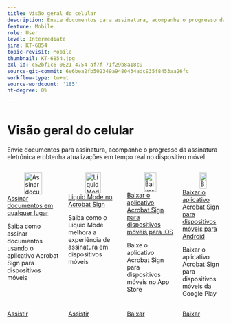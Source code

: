 ```yaml
---
title: Visão geral do celular
description: Envie documentos para assinatura, acompanhe o progresso da assinatura eletrônica e obtenha atualizações em tempo real em seu dispositivo móvel
feature: Mobile
role: User
level: Intermediate
jira: KT-6854
topic-revisit: Mobile
thumbnail: KT-6854.jpg
exl-id: c52bf1c6-0821-4754-af7f-71f29b8a18c9
source-git-commit: 6e6bea2fb502349a9480434adc935f8453aa26fc
workflow-type: tm+mt
source-wordcount: '185'
ht-degree: 0%

---
```


# Visão geral do celular

Envie documentos para assinatura, acompanhe o progresso da assinatura eletrônica e obtenha atualizações em tempo real no dispositivo móvel.

<!-- COMMENT -->
<!-- CARDS

* https://experienceleague.adobe.com/pt-br/docs/document-cloud-learn/sign-learning-hub/mobile/mobile-tutorials/sign-mobile
  {target = _self}
  {title = Sign documents on the go}
  {description = Learn how to sign documents using the Acrobat Sign mobile app}
  {image = https://experienceleague.adobe.com/pt-br/docs/document-cloud-learn/sign-learning-hub/mobile/media_1dc425116847a31ac4d8e1c17da3684ddc376dd36.png?width=400&format=webply&optimize=medium}
  {cta = Watch}
* https://experienceleague.adobe.com/pt-br/docs/document-cloud-learn/sign-learning-hub/mobile/mobile-tutorials/liquidmode
  {target = _self}
  {title = Liquid Mode in Acrobat Sign}
  {description = Learn how Liquid Mode improves the mobile signing experience}
  {image = https://experienceleague.adobe.com/pt-br/docs/document-cloud-learn/sign-learning-hub/mobile/media_14ec3ea49d7e2433c2317aa96e21bee055bd068c2.png?width=400&format=webply&optimize=medium}
  {cta = Watch}
* https://apps.apple.com/us/app/adobe-acrobat-sign/id481082197#_blank
  {target = _self}
  {title = Download Acrobat Sign mobile app for iOS}
  {description = Download Acrobat Sign mobile app from App Store}
  {image = https://experienceleague.adobe.com/pt-br/docs/document-cloud-learn/sign-learning-hub/mobile/media_142465fb5c98e1d544f7379fa862d376984800616.png?width=400&format=webply&optimize=medium}
  {cta = Download}
* https://play.google.com/store/apps/details?id=com.adobe.echosign&hl=en&pli=1#_blank
  {target = _self}
  {title = Download Acrobat Sign mobile app for Android}
  {description = Download Acrobat Sign mobile app from Google Play}
  {image = https://experienceleague.adobe.com/pt-br/docs/document-cloud-learn/sign-learning-hub/mobile/media_161540190f21bf9bac11a88422b04d229fd1dd02b.png?width=400&format=webply&optimize=medium}
  {cta = Download}
  
-->
<!-- END COMMENT -->

<!-- START CARDS HTML - DO NOT MODIFY BY HAND -->
<div class="columns">
    <div class="column is-half-tablet is-half-desktop is-one-third-widescreen" aria-label="Sign documents on the go">
        <div class="card" style="height: 100%; display: flex; flex-direction: column; height: 100%;">
            <div class="card-image">
                <figure class="image x-is-16by9">
                    <a href="https://experienceleague.adobe.com/pt-br/docs/document-cloud-learn/sign-learning-hub/mobile/mobile-tutorials/sign-mobile" title="Assinar documentos em qualquer lugar" target="_self" rel="referrer">
                        <img class="is-bordered-r-small" src="https://experienceleague.adobe.com/pt-br/docs/document-cloud-learn/sign-learning-hub/mobile/media_1dc425116847a31ac4d8e1c17da3684ddc376dd36.png?width=400&format=webply&optimize=medium" alt="Assinar documentos em qualquer lugar"
                             style="width: 100%; aspect-ratio: 16 / 9; object-fit: cover; overflow: hidden; display: block; margin: auto;">
                    </a>
                </figure>
            </div>
            <div class="card-content is-padded-small" style="display: flex; flex-direction: column; flex-grow: 1; justify-content: space-between;">
                <div class="top-card-content">
                    <p class="headline is-size-6 has-text-weight-bold">
                        <a href="https://experienceleague.adobe.com/pt-br/docs/document-cloud-learn/sign-learning-hub/mobile/mobile-tutorials/sign-mobile" target="_self" rel="referrer" title="Assinar documentos em qualquer lugar">Assinar documentos em qualquer lugar</a>
                    </p>
                    <p class="is-size-6">Saiba como assinar documentos usando o aplicativo Acrobat Sign para dispositivos móveis</p>
                </div>
                <a href="https://experienceleague.adobe.com/pt-br/docs/document-cloud-learn/sign-learning-hub/mobile/mobile-tutorials/sign-mobile" target="_self" rel="referrer" class="spectrum-Button spectrum-Button--outline spectrum-Button--primary spectrum-Button--sizeM" style="align-self: flex-start; margin-top: 1rem;">
                    <span class="spectrum-Button-label has-no-wrap has-text-weight-bold">Assistir</span>
                </a>
            </div>
        </div>
    </div>
    <div class="column is-half-tablet is-half-desktop is-one-third-widescreen" aria-label="Liquid Mode in Acrobat Sign">
        <div class="card" style="height: 100%; display: flex; flex-direction: column; height: 100%;">
            <div class="card-image">
                <figure class="image x-is-16by9">
                    <a href="https://experienceleague.adobe.com/pt-br/docs/document-cloud-learn/sign-learning-hub/mobile/mobile-tutorials/liquidmode" title="Liquid Mode no Acrobat Sign" target="_self" rel="referrer">
                        <img class="is-bordered-r-small" src="https://experienceleague.adobe.com/pt-br/docs/document-cloud-learn/sign-learning-hub/mobile/media_14ec3ea49d7e2433c2317aa96e21bee055bd068c2.png?width=400&format=webply&optimize=medium" alt="Liquid Mode no Acrobat Sign"
                             style="width: 100%; aspect-ratio: 16 / 9; object-fit: cover; overflow: hidden; display: block; margin: auto;">
                    </a>
                </figure>
            </div>
            <div class="card-content is-padded-small" style="display: flex; flex-direction: column; flex-grow: 1; justify-content: space-between;">
                <div class="top-card-content">
                    <p class="headline is-size-6 has-text-weight-bold">
                        <a href="https://experienceleague.adobe.com/pt-br/docs/document-cloud-learn/sign-learning-hub/mobile/mobile-tutorials/liquidmode" target="_self" rel="referrer" title="Liquid Mode no Acrobat Sign">Liquid Mode no Acrobat Sign</a>
                    </p>
                    <p class="is-size-6">Saiba como o Liquid Mode melhora a experiência de assinatura em dispositivos móveis</p>
                </div>
                <a href="https://experienceleague.adobe.com/pt-br/docs/document-cloud-learn/sign-learning-hub/mobile/mobile-tutorials/liquidmode" target="_self" rel="referrer" class="spectrum-Button spectrum-Button--outline spectrum-Button--primary spectrum-Button--sizeM" style="align-self: flex-start; margin-top: 1rem;">
                    <span class="spectrum-Button-label has-no-wrap has-text-weight-bold">Assistir</span>
                </a>
            </div>
        </div>
    </div>
    <div class="column is-half-tablet is-half-desktop is-one-third-widescreen" aria-label="Download Acrobat Sign mobile app for iOS">
        <div class="card" style="height: 100%; display: flex; flex-direction: column; height: 100%;">
            <div class="card-image">
                <figure class="image x-is-16by9">
                    <a href="https://apps.apple.com/us/app/adobe-acrobat-sign/id481082197#_blank" title="Baixar o aplicativo Acrobat Sign para dispositivos móveis para iOS" target="_self" rel="referrer">
                        <img class="is-bordered-r-small" src="https://experienceleague.adobe.com/pt-br/docs/document-cloud-learn/sign-learning-hub/mobile/media_142465fb5c98e1d544f7379fa862d376984800616.png?width=400&format=webply&optimize=medium" alt="Baixar o aplicativo Acrobat Sign para dispositivos móveis para iOS"
                             style="width: 100%; aspect-ratio: 16 / 9; object-fit: cover; overflow: hidden; display: block; margin: auto;">
                    </a>
                </figure>
            </div>
            <div class="card-content is-padded-small" style="display: flex; flex-direction: column; flex-grow: 1; justify-content: space-between;">
                <div class="top-card-content">
                    <p class="headline is-size-6 has-text-weight-bold">
                        <a href="https://apps.apple.com/us/app/adobe-acrobat-sign/id481082197#_blank" target="_self" rel="referrer" title="Baixar o aplicativo Acrobat Sign para dispositivos móveis para iOS">Baixar o aplicativo Acrobat Sign para dispositivos móveis para iOS</a>
                    </p>
                    <p class="is-size-6">Baixe o aplicativo Acrobat Sign para dispositivos móveis no App Store</p>
                </div>
                <a href="https://apps.apple.com/us/app/adobe-acrobat-sign/id481082197#_blank" target="_self" rel="referrer" class="spectrum-Button spectrum-Button--outline spectrum-Button--primary spectrum-Button--sizeM" style="align-self: flex-start; margin-top: 1rem;">
                    <span class="spectrum-Button-label has-no-wrap has-text-weight-bold">Baixar</span>
                </a>
            </div>
        </div>
    </div>
    <div class="column is-half-tablet is-half-desktop is-one-third-widescreen" aria-label="Download Acrobat Sign mobile app for Android">
        <div class="card" style="height: 100%; display: flex; flex-direction: column; height: 100%;">
            <div class="card-image">
                <figure class="image x-is-16by9">
                    <a href="https://play.google.com/store/apps/details?id=com.adobe.echosign&hl=en&pli=1#_blank" title="Baixar o aplicativo móvel Acrobat Sign para Android" target="_self" rel="referrer">
                        <img class="is-bordered-r-small" src="https://experienceleague.adobe.com/pt-br/docs/document-cloud-learn/sign-learning-hub/mobile/media_161540190f21bf9bac11a88422b04d229fd1dd02b.png?width=400&format=webply&optimize=medium" alt="Baixar o aplicativo móvel Acrobat Sign para Android"
                             style="width: 100%; aspect-ratio: 16 / 9; object-fit: cover; overflow: hidden; display: block; margin: auto;">
                    </a>
                </figure>
            </div>
            <div class="card-content is-padded-small" style="display: flex; flex-direction: column; flex-grow: 1; justify-content: space-between;">
                <div class="top-card-content">
                    <p class="headline is-size-6 has-text-weight-bold">
                        <a href="https://play.google.com/store/apps/details?id=com.adobe.echosign&hl=en&pli=1#_blank" target="_self" rel="referrer" title="Baixar o aplicativo móvel Acrobat Sign para Android">Baixar o aplicativo Acrobat Sign para dispositivos móveis para Android</a>
                    </p>
                    <p class="is-size-6">Baixar o aplicativo Acrobat Sign para dispositivos móveis da Google Play</p>
                </div>
                <a href="https://play.google.com/store/apps/details?id=com.adobe.echosign&hl=en&pli=1#_blank" target="_self" rel="referrer" class="spectrum-Button spectrum-Button--outline spectrum-Button--primary spectrum-Button--sizeM" style="align-self: flex-start; margin-top: 1rem;">
                    <span class="spectrum-Button-label has-no-wrap has-text-weight-bold">Baixar</span>
                </a>
            </div>
        </div>
    </div>
</div>
<!-- END CARDS HTML - DO NOT MODIFY BY HAND -->